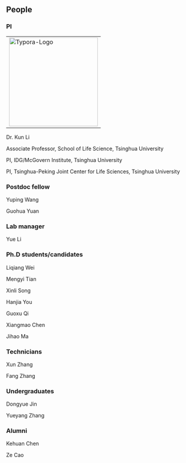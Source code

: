 ## People

### PI

<div><table frame=void>	<!--用了<div>进行封装-->
	<tr>
        <td><div>	<!--每个格子内是图片加标题-->
        	<img src="https://www.life.tsinghua.edu.cn/__local/A/FB/1A/83B4CD84B6D5ED58F76F13B9225_1301032F_7617F.jpg"
                 alt="Typora-Logo"
                 height="240"/>	<!--高度设置-->
        	<br>	<!--换行-->
        </div></td>    
</table></div>

Dr. Kun Li

Associate Professor, School of Life Science, Tsinghua University

PI, IDG/McGovern Institute, Tsinghua University

PI, Tsinghua-Peking Joint Center for Life Sciences, Tsinghua University

### Postdoc fellow
Yuping Wang

Guohua Yuan

### Lab manager
Yue Li

### Ph.D students/candidates
Liqiang Wei

Mengyi Tian

Xinli Song

Hanjia You

Guoxu Qi

Xiangmao Chen

Jihao Ma

### Technicians
Xun Zhang

Fang Zhang

### Undergraduates
Dongyue Jin

Yueyang Zhang

### Alumni
Kehuan Chen

Ze Cao
